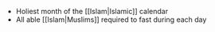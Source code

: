 - Holiest month of the [[Islam|Islamic]] calendar
- All able [[Islam|Muslims]] required to fast during each day